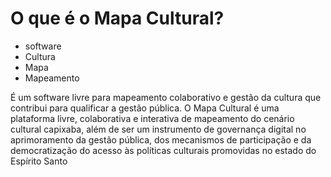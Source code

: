 # O que é o Mapa Cultural?

- software
- Cultura
- Mapa
- Mapeamento

É um software livre para mapeamento colaborativo e gestão da cultura que contribui para qualificar a gestão pública.
O Mapa Cultural é uma plataforma livre, colaborativa e interativa de mapeamento do cenário cultural capixaba, além de ser um instrumento de governança digital no aprimoramento da gestão pública, dos mecanismos de participação e da democratização do acesso às políticas culturais promovidas no estado do Espírito Santo